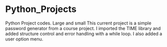 # Python_Projects
Python Project codes. Large and small
This current project is a simple password generator from a course project.
I imported the TIME library and added structure control and error handling with a while loop.
I also added a user option menu.
